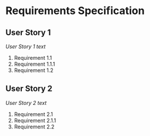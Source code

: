 # Requirements Specification

## User Story 1
_User Story 1 text_
1. Requirement 1.1
  1. Requirement 1.1.1
2. Requirement 1.2

## User Story 2
_User Story 2 text_
1. Requirement 2.1
  1. Requirement 2.1.1
2. Requirement 2.2